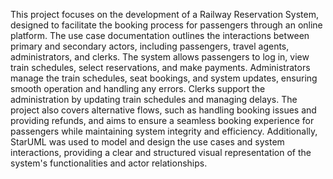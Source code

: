This project focuses on the development of a Railway Reservation System, designed to facilitate the booking process for passengers through an online platform. The use case documentation outlines the interactions between primary and secondary actors, including passengers, travel agents, administrators, and clerks. The system allows passengers to log in, view train schedules, select reservations, and make payments. Administrators manage the train schedules, seat bookings, and system updates, ensuring smooth operation and handling any errors. Clerks support the administration by updating train schedules and managing delays. The project also covers alternative flows, such as handling booking issues and providing refunds, and aims to ensure a seamless booking experience for passengers while maintaining system integrity and efficiency. Additionally, StarUML was used to model and design the use cases and system interactions, providing a clear and structured visual representation of the system's functionalities and actor relationships.
